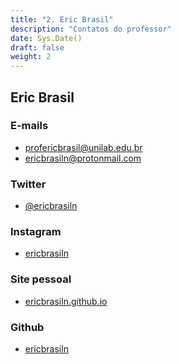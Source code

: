 ```yaml
---
title: "2. Eric Brasil"
description: "Contatos do professor"
date: Sys.Date()
draft: false
weight: 2
---
```

## **Eric Brasil**

### E-mails
  - profericbrasil@unilab.edu.br
  - ericbrasiln@protonmail.com

### Twitter
  - <a href="https://twitter.com/ericbrasiln" target="_blank">@ericbrasiln</a>

### Instagram 
  - <a href="https://www.instagram.com/ericbrasiln/" target="_blank">ericbrasiln</a>

### Site pessoal
  - <a href="https://ericbrasiln.github.io/" target="_blank"> ericbrasiln.github.io</a>

### Github
  - <a href= "https://github.com/ericbrasiln/" target="_blank">ericbrasiln</a>
